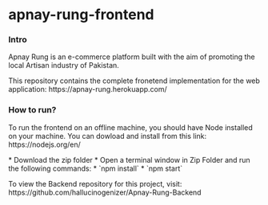 # apnay-rung-frontend
<h3>Intro</h3>
<p>Apnay Rung is an e-commerce platform built with the aim of promoting the local Artisan industry of Pakistan.</p>
<p>This repository contains the complete fronetend implementation for the web application: https://apnay-rung.herokuapp.com/ </p>

<h3> How to run? </h3>
<p> To run the frontend on an offline machine, you should have Node installed on your machine. You can dowload and install from this link: https://nodejs.org/en/ </p>
 * Download the zip folder
 * Open a terminal window in Zip Folder and run the following commands:
   * `npm install`
   * `npm start`
 
 <p> To view the Backend repository for this project, visit: https://github.com/hallucinogenizer/Apnay-Rung-Backend </p>
